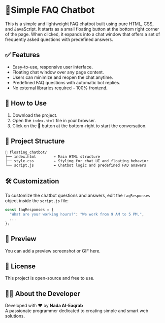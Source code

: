 # 💬Simple FAQ Chatbot

This is a simple and lightweight FAQ chatbot built using pure HTML, CSS, and JavaScript. It starts as a small floating button at the bottom right corner of the page. When clicked, it expands into a chat window that offers a set of frequently asked questions with predefined answers.

## ✅ Features

- Easy-to-use, responsive user interface.
- Floating chat window over any page content.
- Users can minimize and reopen the chat anytime.
- Predefined FAQ questions with automatic bot replies.
- No external libraries required – 100% frontend.

## 🚀 How to Use

1. Download the project.
2. Open the `index.html` file in your browser.
3. Click on the 💬 button at the bottom-right to start the conversation.

## 📁 Project Structure

```
📁 floating_chatbot/
├── index.html        ← Main HTML structure
├── style.css         ← Styling for chat UI and floating behavior
└── script.js         ← Chatbot logic and predefined FAQ answers
```

## 🛠️ Customization

To customize the chatbot questions and answers, edit the `faqResponses` object inside the `script.js` file:

```javascript
const faqResponses = {
  "What are your working hours?": "We work from 9 AM to 5 PM.",
  ...
};
```

## 📸 Preview

You can add a preview screenshot or GIF here.

## 📄 License

This project is open-source and free to use.

## 👩‍💻 About the Developer

Developed with ❤️ by **Nada Al-Eaqrab**  
A passionate programmer dedicated to creating simple and smart web solutions.
